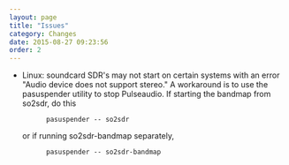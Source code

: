 ```yaml
---
layout: page
title: "Issues"
category: Changes
date: 2015-08-27 09:23:56
order: 2
---
```


* Linux: soundcard SDR's may not start on certain systems with an
error "Audio device does not support stereo." A workaround is to use
the pasuspender utility to stop Pulseaudio. If starting the bandmap
from so2sdr, do this

            pasuspender -- so2sdr
   
    or if running so2sdr-bandmap separately,

            pasuspender -- so2sdr-bandmap


